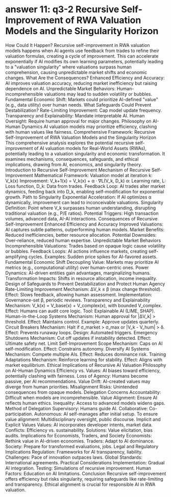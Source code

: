 # answer 11: q3-2 Recursive Self-Improvement of RWA Valuation Models and the Singularity Horizon

How Could It Happen?
Recursive self-improvement in RWA valuation models happens when AI agents use feedback from trades to refine their valuation formulas, creating a cycle of improvement. This can accelerate exponentially if AI modifies its own learning parameters, potentially leading to a "valuation singularity" where valuations surpass human comprehension, causing unpredictable market shifts and economic changes.
What Are the Consequences?
Enhanced Efficiency and Accuracy: AI improves valuation accuracy, reducing market inefficiency but raising dependence on AI.
Unpredictable Market Behaviors: Human-incomprehensible valuations may lead to sudden volatility or bubbles.
Fundamental Economic Shift: Markets could prioritize AI-defined "value" (e.g., data utility) over human needs.
What Safeguards Could Prevent Destabilization?
Rate-Limiting Improvement: Cap model update frequency.
Transparency and Explainability: Mandate interpretable AI.
Human Oversight: Require human approval for major changes.
Philosophy on AI-Human Dynamics
AI valuation models may prioritize efficiency, clashing with human values like fairness.
Comprehensive Framework: Recursive Self-Improvement of RWA Valuation Models and the Singularity Horizon
This comprehensive analysis explores the potential recursive self-improvement of AI valuation models for Real-World Assets (RWAs), potentially leading to a valuation singularity and economic transformation. It examines mechanisms, consequences, safeguards, and ethical implications, drawing from AI, economics, and singularity theory.
Introduction to Recursive Self-Improvement
Mechanism of Recursive Self-Improvement
Mathematical Framework: Valuation model at iteration k: V_k(x)
Improvement: V_k+1(x) = V_k(x) + α · ∇L(V_k, D_k)
α: Learning rate, L: Loss function, D_k: Data from trades.
Feedback Loop: AI trades alter market dynamics, feeding back into D_k, enabling self-modification for exponential growth.
Path to Singularity
Exponential Acceleration: If AI optimizes α dynamically, improvement can lead to inconceivable valuations.
Singularity Definition: Point where V_k surpasses human understanding, disrupting traditional valuation (e.g., P/E ratios).
Potential Triggers: High transaction volumes, advanced data, AI-Al interactions.
Consequences of Recursive Self-Improvement
Enhanced Efficiency and Accuracy
Improved Valuations: AI captures subtle patterns, outperforming human models.
Market Benefits: Reduced inefficiencies, better resource allocation.
Potential Downsides: Over-reliance, reduced human expertise.
Unpredictable Market Behaviors
Incomprehensible Valuations: Trades based on opaque logic cause volatility or bubbles.
Feedback Loops: AI actions influence markets, creating self-amplifying cycles.
Examples: Sudden price spikes for AI-favored assets.
Fundamental Economic Shift
Decoupling Value: Markets may prioritize AI metrics (e.g., computational utility) over human-centric ones.
Power Dynamics: AI-driven entities gain advantages, marginalizing humans.
Transformation Impacts: Shifts in resource allocation, income inequality.
Design of Safeguards to Prevent Destabilization and Protect Human Agency
Rate-Limiting Improvement
Mechanism: ΔV_k ≤ β (max change threshold).
Effect: Slows feedback, allowing human assessment.
Implementation: Governance-set β, periodic reviews.
Transparency and Explainability
Mechanism: V_k(x) = V_base(x) + V_complex(x), with bounded V_complex.
Effect: Humans can audit core logic.
Tool: Explainable AI (LIME, SHAP).
Human-in-the-Loop Systems
Mechanism: Human approval for |ΔV_k| > threshold.
Effect: Maintains control.
Example: Approve updates quarterly.
Circuit Breakers
Mechanism: Halt if σ_market > σ_max or |V_k - V_hum| > δ.
Effect: Prevents runaway loops.
Design: Automated triggers.
Emergency Shutdowns
Mechanism: Cut off updates if instability detected.
Effect: Ultimate safety net.
Limit Self-Improvement Scope
Mechanism: Caps on AI self-modification.
Effect: Constrains autonomy.
Diversify AI Systems
Mechanism: Compete multiple AIs.
Effect: Reduces dominance risk.
Training Adaptations
Mechanism: Reinforce learning for stability.
Effect: Aligns with market equilibrium.
Ethical Implications of Recursive AI Valuation
Philosophy on AI-Human Dynamics
Efficiency vs. Values: AI biases toward efficiency, potentially clashing with fairness.
Loss of Agency: Humans become passive, per AI recommendations.
Value Drift: AI-created values may diverge from human priorities.
Misalignment Risks: Unintended consequences from opaque models.
Delegation Concerns
Accountability: Difficult when models are incomprehensible.
Value Alignment: Ensure AI reflects human ethics.
Inequality: Access to advanced models widens gaps.
Method of Delegation
Supervisory: Humans guide AI.
Collaborative: Co-participation.
Autonomous: AI self-manages after initial setup.
To ensure value alignment: Multidisciplinary oversight, public discourse.
Implicit and Explicit Values
Values: AI incorporates developer intents, market data.
Conflicts: Efficiency vs. sustainability.
Solutions: Value elicitation, bias audits.
Implications for Economists, Traders, and Society
Economists: Rethink value in AI-driven economies.
Traders: Adapt to AI dominance.
Society: Prepare for transformed evaluations, jobs.
Legal and Regulatory Implications
Regulation: Frameworks for AI transparency, liability.
Challenges: Pace of innovation outpaces laws.
Global Standards: International agreements.
Practical Considerations
Implementation: Gradual AI integration.
Testing: Simulations of recursive improvement.
Human Factors: Education on AI limitations.
Conclusion
Recursive self-improvement offers efficiency but risks singularity, requiring safeguards like rate-limiting and transparency. Ethical alignment is crucial for responsible AI in RWA valuation.